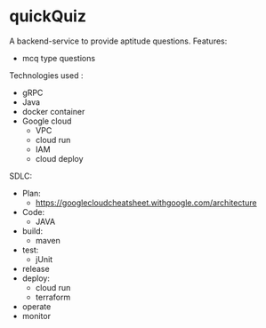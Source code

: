 # quickQuiz
A backend-service to provide aptitude questions. 
Features:
- mcq type questions

Technologies used :
* gRPC
* Java
* docker container
* Google cloud
  - VPC
  - cloud run
  - IAM
  - cloud deploy
 
SDLC:
* Plan:
  - https://googlecloudcheatsheet.withgoogle.com/architecture
* Code:
  - JAVA
* build:
  - maven
* test:
  - jUnit
* release
* deploy:
  - cloud run
  - terraform
* operate
* monitor
